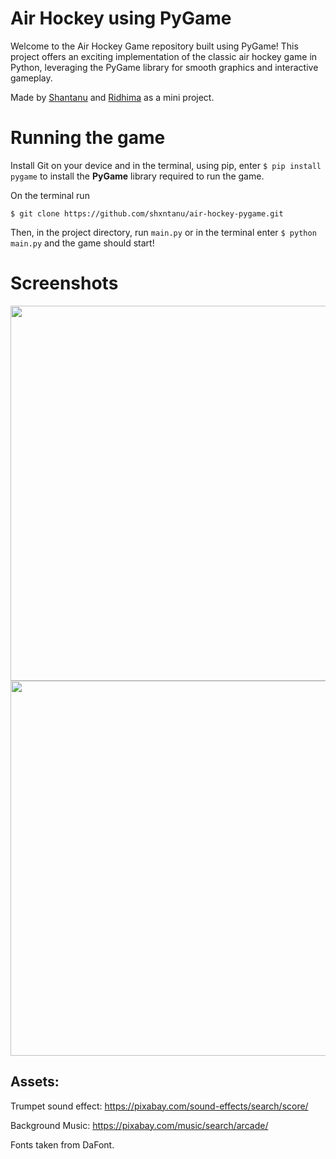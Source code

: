 # Air Hockey using PyGame
Welcome to the Air Hockey Game repository built using PyGame! This project offers an exciting implementation of the classic air hockey game in Python, leveraging the PyGame library for smooth graphics and interactive gameplay.

Made by <a href="https://github.com/shxntanu">Shantanu</a> and <a href="https://github.com/RidhimaSinare">Ridhima</a> as a mini project.

# Running the game

Install Git on your device and in the terminal, using pip, enter `$ pip install pygame` to install the **PyGame** library required to run the game.

On the terminal run 
```
$ git clone https://github.com/shxntanu/air-hockey-pygame.git
```

Then, in the project directory, run `main.py` or in the terminal enter `$ python main.py` and the game should start!

# Screenshots

<img src="https://github.com/shxntanu/air-hockey-pygame/blob/main/assets/Screenshot%202023-03-31%20at%2011.46.48%20PM.png?raw=true" height=600px>
<img src="https://github.com/shxntanu/air-hockey-pygame/blob/main/assets/Screenshot%202023-03-31%20at%2011.46.58%20PM.png?raw=true" height=600px>

Assets:
---

Trumpet sound effect: https://pixabay.com/sound-effects/search/score/

Background Music: https://pixabay.com/music/search/arcade/

Fonts taken from DaFont.
